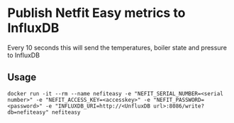 Publish Netfit Easy metrics to InfluxDB
=======================================

Every 10 seconds this will send the temperatures, boiler state and pressure to InfluxDB

Usage
-----

    docker run -it --rm --name nefiteasy -e "NEFIT_SERIAL_NUMBER=<serial number>" -e "NEFIT_ACCESS_KEY=<accesskey>" -e "NEFIT_PASSWORD=<password>" -e "INFLUXDB_URI=http://<UnfluxDB url>:8086/write?db=nefiteasy" nefiteasy
